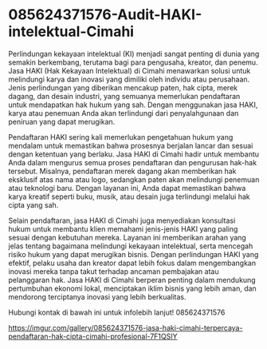 # 085624371576-Audit-HAKI-intelektual-Cimahi
Perlindungan kekayaan intelektual (KI) menjadi sangat penting di dunia yang semakin berkembang, terutama bagi para pengusaha, kreator, dan penemu. Jasa HAKI (Hak Kekayaan Intelektual) di Cimahi menawarkan solusi untuk melindungi karya dan inovasi yang dimiliki oleh individu atau perusahaan. Jenis perlindungan yang diberikan mencakup paten, hak cipta, merek dagang, dan desain industri, yang semuanya memerlukan pendaftaran untuk mendapatkan hak hukum yang sah. Dengan menggunakan jasa HAKI, karya atau penemuan Anda akan terlindungi dari penyalahgunaan dan peniruan yang dapat merugikan.

Pendaftaran HAKI sering kali memerlukan pengetahuan hukum yang mendalam untuk memastikan bahwa prosesnya berjalan lancar dan sesuai dengan ketentuan yang berlaku. Jasa HAKI di Cimahi hadir untuk membantu Anda dalam mengurus semua proses pendaftaran dan pengurusan hak-hak tersebut. Misalnya, pendaftaran merek dagang akan memberikan hak eksklusif atas nama atau logo, sedangkan paten akan melindungi penemuan atau teknologi baru. Dengan layanan ini, Anda dapat memastikan bahwa karya kreatif seperti buku, musik, atau desain juga terlindungi melalui hak cipta yang sah.

Selain pendaftaran, jasa HAKI di Cimahi juga menyediakan konsultasi hukum untuk membantu klien memahami jenis-jenis HAKI yang paling sesuai dengan kebutuhan mereka. Layanan ini memberikan arahan yang jelas tentang bagaimana melindungi kekayaan intelektual, serta mencegah risiko hukum yang dapat merugikan bisnis. Dengan perlindungan HAKI yang efektif, pelaku usaha dan kreator dapat lebih fokus dalam mengembangkan inovasi mereka tanpa takut terhadap ancaman pembajakan atau pelanggaran hak. Jasa HAKI di Cimahi berperan penting dalam mendukung pertumbuhan ekonomi lokal, menciptakan iklim bisnis yang lebih aman, dan mendorong terciptanya inovasi yang lebih berkualitas.

Hubungi kontak di bawah ini untuk infolebih lanjut!
085624371576

https://imgur.com/gallery/085624371576-jasa-haki-cimahi-terpercaya-pendaftaran-hak-cipta-cimahi-profesional-7F1QSIY
